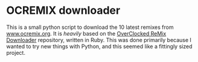 # OCREMIX downloader
This is a small python script to download the 10 latest remixes from www.ocremix.org.
It is *heavily* based on the [OverClocked ReMix Downloader](https://github.com/rmondello/OverClocked-ReMix-Downloader) repository, written in Ruby.
This was done primarily because I wanted to try new things with Python, and this seemed like a fittingly sized project.
